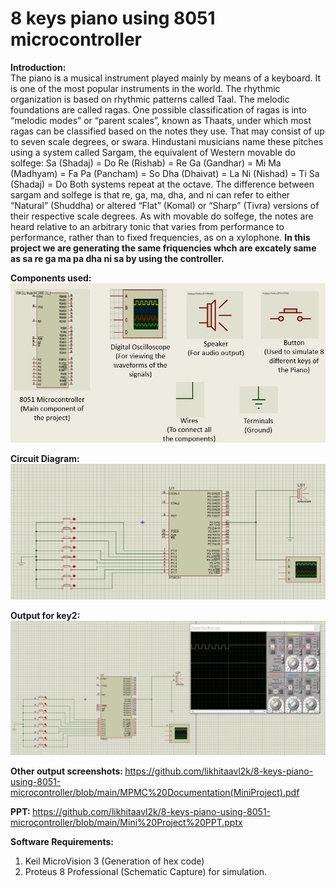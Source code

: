 # 8 keys piano using 8051 microcontroller
 
<b>Introduction:</b><br>
The piano is a musical instrument played mainly by means of a keyboard. It is one of the most popular instruments in the world.
The rhythmic organization is based on rhythmic patterns called Taal. The melodic foundations are called ragas. One possible classification of ragas is into “melodic modes” or “parent scales”, known as Thaats, under which most ragas can be classified based on the notes they use.
That may consist of up to seven scale degrees, or swara. Hindustani musicians name these pitches using a system called Sargam, the equivalent of Western movable do solfege: 
Sa (Shadaj) = Do 
Re (Rishab) = Re 
Ga (Gandhar) = Mi 
Ma (Madhyam) = Fa 
Pa (Pancham) = So 
Dha (Dhaivat) = La 
Ni (Nishad) = Ti 
Sa (Shadaj) = Do 
Both systems repeat at the octave. The difference between sargam and solfege is that re, ga, ma, dha, and ni can refer to either “Natural” (Shuddha) or altered “Flat” (Komal) or “Sharp” (Tivra) versions of their respective scale degrees. As with movable do solfege, the notes are heard relative to an arbitrary tonic that varies from performance to performance, rather than to fixed frequencies, as on a xylophone. 
<b>In this project we are generating the same friquencies whch are excately same as sa re ga ma pa dha ni sa by using the controller.</b>

<b>Components used:</b><br>
<img src="Screenshots/Picture3.jpg">

<b>Circuit Diagram:</b>
<img src="Screenshots/Picture1.jpg">

<b>Output for key2:</b>
<img src="Screenshots/Picture2.jpg">

<b>Other output screenshots: </b>https://github.com/likhitaavl2k/8-keys-piano-using-8051-microcontroller/blob/main/MPMC%20Documentation(MiniProject).pdf

<b>PPT: </b> https://github.com/likhitaavl2k/8-keys-piano-using-8051-microcontroller/blob/main/Mini%20Project%20PPT.pptx

<b>Software Requirements:</b><br>
1. Keil MicroVision 3 (Generation of hex code)
2. Proteus 8 Professional (Schematic Capture) for simulation.